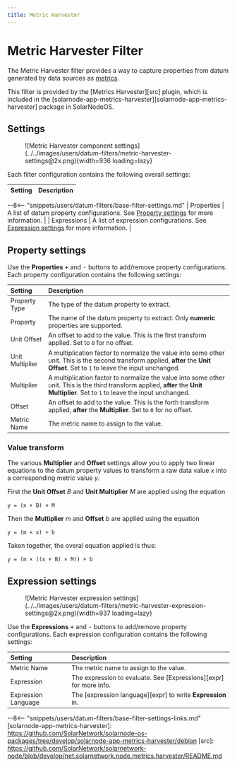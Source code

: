 ```yaml
---
title: Metric Harvester
---
```

# Metric Harvester Filter

The Metric Harvester filter provides a way to capture properties from datum generated by data
sources as [metrics](../metrics.md).

This filter is provided by the [Metrics Harvester][src] plugin, which is included in the
[solarnode-app-metrics-harvester][solarnode-app-metrics-harvester] package in SolarNodeOS.

## Settings

<figure markdown>
  ![Metric Harvester component settings](../../images/users/datum-filters/metric-harvester-settings@2x.png){width=936 loading=lazy}
</figure>

Each filter configuration contains the following overall settings:

| Setting            | Description                                                       |
|:-------------------|:------------------------------------------------------------------|
--8<-- "snippets/users/datum-filters/base-filter-settings.md"
| Properties         | A list of datum property configurations. See [Property settings](#property-settings) for more information. |
| Expressions        | A list of expression configurations. See [Expression settings](#property-settings) for more information. |

## Property settings

Use the **Properties** <kbd>+</kbd> and <kbd>-</kbd> buttons to add/remove property configurations.
Each property configuration contains the following settings:

| Setting            | Description                                                       |
|:-------------------|:------------------------------------------------------------------|
| Property Type      | The type of the datum property to extract. |
| Property           | The name of the datum property to extract. Only **numeric** properties are supported. |
| Unit Offset        | An offset to add to the value. This is the first transform applied. Set to `0` for no offset. |
| Unit Multiplier    | A multiplication factor to normalize the value into some other unit. This is the second transform applied, **after** the **Unit Offset**. Set to `1` to leave the input unchanged. |
| Multiplier         | A multiplication factor to normalize the value into some other unit. This is the third transform applied, **after** the **Unit Multiplier**. Set to `1` to leave the input unchanged. |
| Offset             | An offset to add to the value. This is the forth transform applied, **after** the **Multiplier**. Set to `0` for no offset. |
| Metric Name        | The metric name to assign to the value. |

### Value transform

The various **Multiplier** and **Offset** settings allow you to apply two linear equations to the
datum property values to transform a raw data value _x_ into a corresponding metric value _y_.

First the **Unit Offset** _B_ and **Unit Multiplier** _M_ are applied using the equation

```
y = (x + B) × M
```

Then the **Multiplier** _m_ and **Offset** _b_ are applied using the equation

```
y = (m × x) + b
```

Taken together, the overal equation applied is thus:

```
y = (m × ((x + B) × M)) + b
```

## Expression settings

<figure markdown>
  ![Metric Harvester expression settings](../../images/users/datum-filters/metric-harvester-expression-settings@2x.png){width=937 loading=lazy}
</figure>

Use the **Expressions** <kbd>+</kbd> and <kbd>-</kbd> buttons to add/remove property configurations.
Each expression configuration contains the following settings:

| Setting            | Description                                                       |
|:-------------------|:------------------------------------------------------------------|
| Metric Name        | The metric name to assign to the value. |
| Expression          | The expression to evaluate. See [Expressions][expr] for more info. |
| Expression Language | The [expression language][expr] to write **Expression** in. |


--8<-- "snippets/users/datum-filters/base-filter-settings-links.md"
[solarnode-app-metrics-harvester]: https://github.com/SolarNetwork/solarnode-os-packages/tree/develop/solarnode-app-metrics-harvester/debian
[src]: https://github.com/SolarNetwork/solarnetwork-node/blob/develop/net.solarnetwork.node.metrics.harvester/README.md
